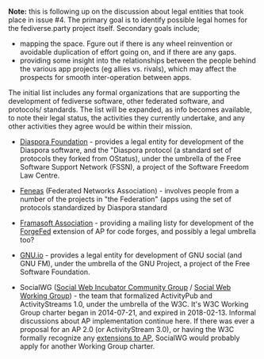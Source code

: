 **Note:** this is following up on the discussion about legal entities that took place in issue #4. The primary goal is to identify possible legal homes for the fediverse.party project itself. Secondary goals include;
* mapping the space. Fgure out if there is any wheel reinvention or avoidable duplication of effort going on, and if there are any gaps. 
* providing some insight into the relationships between the people behind the various app projects (eg allies vs. rivals), which may affect the prospects for smooth inter-operation between apps.

The initial list includes any formal organizations that are supporting the development of fediverse software, other federated software, and protocols/ standards. The list will be expanded, as info becomes available, to note their legal status, the activities they currently undertake, and any other activities they agree would be within their mission.

* [Diaspora Foundation](https://diasporafoundation.org/) - provides a legal entity for development of the Diaspora software, and the "Diaspora protocol (a standard set of protocols they forked from OStatus), under the umbrella of the Free Software Support Network (FSSN), a project of the Software Freedom Law Centre.

* [Feneas](https://feneas.org/) (Federated Networks Association) - involves people from a number of the projects in "the Federation" (apps using the set of protocols standardized by Diaspora standard

* [Framasoft Association](https://www.framasoft.org/) - providing a mailing listy for development of the [ForgeFed](https://github.com/forgefed/forgefed) extension of AP for code forges, and possibly a legal umbrella too?

* [GNU.io](https://gnu.io/) - provides a legal entity for development of GNU social (and GNU FM), under the umbrella of the GNU Project, a project of the Free Software Foundation.

* SocialWG ([Social Web Incubator Community Group](https://www.w3.org/wiki/SocialCG) / [Social Web Working Group](https://www.w3.org/wiki/Socialwg/)) - the team that formalized ActivityPub and ActivityStreams 1.0, under the umbrella of the W3C. It's W3C Working Group charter began in 2014-07-21, and expired in 2018-02-13. Informal discussions about AP implementation continue here. If there was ever a proposal for an AP 2.0 (or ActivityStream 3.0), or having the W3C formally recognize any [extensions to AP](https://cjslep.com/c/blog/an-activitypub-philosophy), SocialWG would probably apply for another Working Group charter.